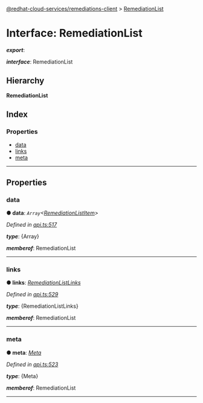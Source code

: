 [@redhat-cloud-services/remediations-client](../README.md) > [RemediationList](../interfaces/remediationlist.md)

# Interface: RemediationList

*__export__*: 

*__interface__*: RemediationList

## Hierarchy

**RemediationList**

## Index

### Properties

* [data](remediationlist.md#data)
* [links](remediationlist.md#links)
* [meta](remediationlist.md#meta)

---

## Properties

<a id="data"></a>

###  data

**● data**: *`Array`<[RemediationListItem](remediationlistitem.md)>*

*Defined in [api.ts:517](https://github.com/RedHatInsights/javascript-clients/blob/master/packages/remediations/api.ts#L517)*

*__type__*: {Array}

*__memberof__*: RemediationList

___
<a id="links"></a>

###  links

**● links**: *[RemediationListLinks](remediationlistlinks.md)*

*Defined in [api.ts:529](https://github.com/RedHatInsights/javascript-clients/blob/master/packages/remediations/api.ts#L529)*

*__type__*: {RemediationListLinks}

*__memberof__*: RemediationList

___
<a id="meta"></a>

###  meta

**● meta**: *[Meta](meta.md)*

*Defined in [api.ts:523](https://github.com/RedHatInsights/javascript-clients/blob/master/packages/remediations/api.ts#L523)*

*__type__*: {Meta}

*__memberof__*: RemediationList

___

